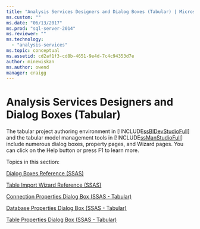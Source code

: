 ```yaml
---
title: "Analysis Services Designers and Dialog Boxes (Tabular) | Microsoft Docs"
ms.custom: ""
ms.date: "06/13/2017"
ms.prod: "sql-server-2014"
ms.reviewer: ""
ms.technology: 
  - "analysis-services"
ms.topic: conceptual
ms.assetid: cd2af1f3-cd8b-4651-9e4d-7c4c94353d7e
author: minewiskan
ms.author: owend
manager: craigg
---
```

# Analysis Services Designers and Dialog Boxes (Tabular)
  The tabular project authoring environment in [!INCLUDE[ssBIDevStudioFull](../includes/ssbidevstudiofull-md.md)] and the tabular model management tools in [!INCLUDE[ssManStudioFull](../includes/ssmanstudiofull-md.md)] include numerous dialog boxes, property pages, and Wizard pages. You can click on the Help button or press F1 to learn more.  
  
 Topics in this section:  
  
 [Dialog Boxes Reference &#40;SSAS&#41;](dialog-boxes-reference-ssas.md)  
  
 [Table Import Wizard Reference &#40;SSAS&#41;](table-import-wizard-reference-ssas.md)  
  
 [Connection Properties Dialog Box &#40;SSAS - Tabular&#41;](connection-properties-dialog-box-ssas-tabular.md)  
  
 [Database Properties Dialog Box &#40;SSAS - Tabular&#41;](database-properties-dialog-box-ssas-tabular.md)  
  
 [Table Properties Dialog Box &#40;SSAS - Tabular&#41;](table-properties-dialog-box-ssas-tabular.md)  
  
  
